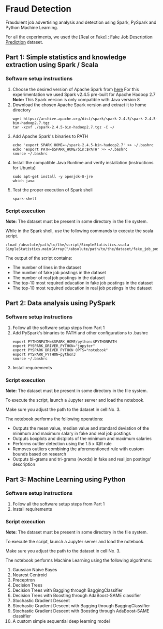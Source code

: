 # Fraud Detection
Fraudulent job advertising analysis and detection using Spark, PySpark and Python Machine Learning.

For all the experiments, we used the [[Real or Fake] : Fake Job Description Prediction](https://www.kaggle.com/shivamb/real-or-fake-fake-jobposting-prediction) dataset.

## Part 1: Simple statistics and knowledge extraction using Spark / Scala

### Software setup instructions

1. Choose the desired version of Apache Spark from [here](https://spark.apache.org/downloads.html)
    For this experimentation we used Spark v2.4.5 pre-built for Apache Hadoop 2.7<br>
    **Note:** This Spark version is only compatible with Java version 8
2. Download the chosen Apache Spark version and extract it to home directory
    ```console
    wget https://archive.apache.org/dist/spark/spark-2.4.5/spark-2.4.5-bin-hadoop2.7.tgz
    tar -xzvf ./spark-2.4.5-bin-hadoop2.7.tgz -C ~/
    ```
3. Add Apache Spark's binaries to PATH
    ```console
    echo 'export SPARK_HOME=~/spark-2.4.5-bin-hadoop2.7' >> ~/.bashrc
    echo 'export PATH=$SPARK_HOME/bin:$PATH' >> ~/.bashrc
    source ~/.bashrc
    ```
4. Install the compatible Java Runtime and verify installation (instructions for Ubuntu)
    ```console
    sudo apt-get install -y openjdk-8-jre
    which java
    ```
5. Test the proper execution of Spark shell
    ```console
    spark-shell
    ```

### Script execution

**Note:** The dataset must be present in some directory in the file system.

While in the Spark shell, use the following commands to execute the scala script.
```console
:load /absolute/path/to/the/script/SimpleStatistics.scala
SimpleStatistics.main(Array("/absolute/path/to/the/dataset/fake_job_postings.csv"))
```

The output of the script contains:
* The number of lines in the dataset
* The number of fake job postings in the dataset
* The number of real job postings in the dataset
* The top-10 most required education in fake job postings in the dataset
* The top-10 most required education in real job postings in the dataset

## Part 2: Data analysis using PySpark

### Software setup instructions

1. Follow all the software setup steps from Part 1
2. Add PySpark's binaries to PATH and other configurations to .bashrc
    ```console
    export PYTHONPATH=$SPARK_HOME/python:$PYTHONPATH
    export PYSPARK_DRIVER_PYTHON="jupyter"
    export PYSPARK_DRIVER_PYTHON_OPTS="notebook"
    export PYSPARK_PYTHON=python3
    source ~/.bashrc
    ```
3. Install requirements

### Script execution

**Note:** The dataset must be present in some directory in the file system.

To execute the script, launch a Jupyter server and load the notebook.

Make sure you adjust the path to the dataset in cell No. 3.


The notebook performs the following operations:
* Outputs the mean value, median value and standard deviation of the minimum and maximum salary in fake and real job postings
* Outputs boxplots and distplots of the minimum and maximum salaries
* Performs outlier detection using the 1.5 x IQR rule
* Removes outliers combining the aforementioned rule with custom bounds based on research
* Outputs bi-grams and tri-grams (words) in fake and real jon postings' description

## Part 3: Machine Learning using Python

### Software setup instructions

1. Follow all the software setup steps from Part 1
2. Install requirements

### Script execution

**Note:** The dataset must be present in some directory in the file system.

To execute the script, launch a Jupyter server and load the notebook.

Make sure you adjust the path to the dataset in cell No. 3.


The notebook performs Machine Learning using the following algorithms:
1. Gaussian Naive Bayes
2. Nearest Centroid
3. Preceptron
4. Decision Trees
5. Decision Trees with Bagging through BaggingClassifier
6. Decision Trees with Boosting through AdaBoost-SAME classifier
7. Stochastic Gradient Descent
8. Stochastic Gradient Descent with Bagging through BaggingClassifier
9. Stochastic Gradient Descent with Boosting through AdaBoost-SAME classifier
10. A custom simple sequential deep learning model
